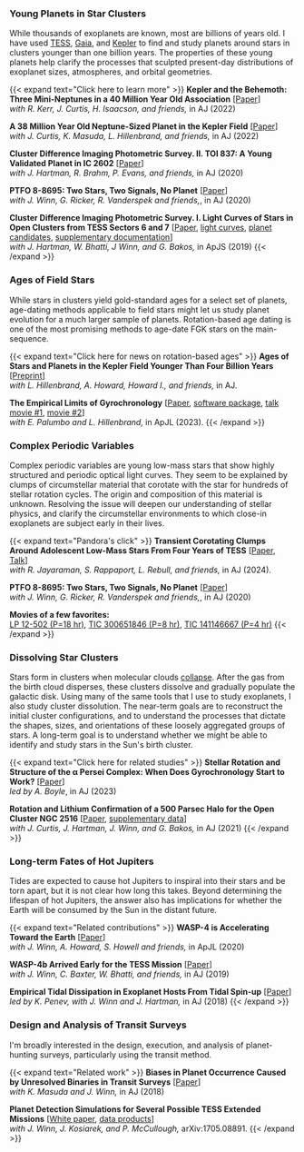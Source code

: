 ### Young Planets in Star Clusters

While thousands of exoplanets are known, most are billions of years old.  I
have used
[TESS](https://en.wikipedia.org/wiki/Transiting_Exoplanet_Survey_Satellite),
[Gaia](https://en.wikipedia.org/wiki/Gaia_(spacecraft)), and
[Kepler](https://en.wikipedia.org/wiki/Kepler_space_telescope) to find and
study planets around stars in clusters younger than one billion years.  The
properties of these young planets help clarify the processes that sculpted
present-day distributions of exoplanet sizes, atmospheres, and orbital
geometries.

{{< expand text="Click here to learn more" >}}
**Kepler and the Behemoth: Three Mini-Neptunes in a 40 Million Year Old Association**
[[Paper](https://ui.adsabs.harvard.edu/abs/2022AJ....164..215B/abstract)]  
_with R. Kerr, J. Curtis, H. Isaacson, and friends,_ in AJ (2022)

**A 38 Million Year Old Neptune-Sized Planet in the Kepler Field**
[[Paper](https://ui.adsabs.harvard.edu/abs/2022AJ....163..121B/abstract)]  
_with J. Curtis, K. Masuda, L. Hillenbrand, and friends,_ in AJ (2022)

**Cluster Difference Imaging Photometric Survey. II. TOI 837: A Young Validated
  Planet in IC 2602** [[Paper](https://ui.adsabs.harvard.edu/abs/2020AJ....160..239B/abstract)]  
_with J. Hartman, R. Brahm, P. Evans, and friends,_ in AJ (2020)

**PTFO 8-8695: Two Stars, Two Signals, No Planet**
[[Paper](https://ui.adsabs.harvard.edu/abs/2020AJ....160...86B/abstract)]  
_with J. Winn, G. Ricker, R. Vanderspek and friends,_, in AJ (2020)

**Cluster Difference Imaging Photometric Survey. I. Light Curves of Stars in
  Open Clusters from TESS Sectors 6 and 7**
[[Paper](https://ui.adsabs.harvard.edu/abs/2019ApJS..245...13B/abstract),
  [light curves](http://archive.stsci.edu/hlsp/cdips),
  [planet candidates](https://exofop.ipac.caltech.edu/tess/view_ctoi.php),
  [supplementary documentation](http://lgbouma.com/notes/)]   
_with J. Hartman, W. Bhatti, J Winn, and G. Bakos,_ in ApJS (2019)
{{< /expand >}}

### Ages of Field Stars

While stars in clusters yield gold-standard ages for a select set of planets,
age-dating methods applicable to field stars might let us study planet
evolution for a much larger sample of planets.  Rotation-based age
dating is one of the most promising methods to age-date FGK
stars on the main-sequence.

{{< expand text="Click here for news on rotation-based ages" >}}
**Ages of Stars and Planets in the Kepler Field Younger Than Four Billion Years**
[[Preprint](https://arxiv.org/abs/2410.06246)]   
_with L. Hillenbrand, A. Howard, Howard I., and friends,_ in AJ.

**The Empirical Limits of Gyrochronology**
[[Paper](https://ui.adsabs.harvard.edu/abs/2023ApJ...947L...3B/abstract), [software package](https://github.com/lgbouma/gyro-interp), [talk](https://www.youtube.com/watch?v=WvRwwsRhOF4&list=PL7nnDaJImp28LhxIkCjQmUesklQ-PKdP5&index=2&t=37s) [movie #1](/movies/prot_teff_model_data.gif), [movie #2](/movies/model_prot_vs_teff.mp4)]  
_with E. Palumbo and L. Hillenbrand,_ in ApJL (2023).
{{< /expand >}}


### Complex Periodic Variables

Complex periodic variables are young low-mass stars that show highly
structured and periodic optical light curves.  They seem to be 
explained by clumps of circumstellar material that corotate with the
star for hundreds of stellar rotation cycles.   The origin and composition of
this material is unknown.  Resolving the issue will deepen
our understanding of stellar physics, and clarify the circumstellar
environments to which close-in exoplanets are subject early in their lives.

{{< expand text="Pandora's click" >}}
**Transient Corotating Clumps Around Adolescent Low-Mass Stars From Four Years
of TESS**
[[Paper](https://ui.adsabs.harvard.edu/abs/2024AJ....167...38B/abstract), [Talk](https://www.youtube.com/watch?v=oz31kMuVd58)]  
_with R. Jayaraman, S. Rappaport, L. Rebull, and friends,_ in AJ (2024).

**PTFO 8-8695: Two Stars, Two Signals, No Planet**
[[Paper](https://ui.adsabs.harvard.edu/abs/2020AJ....160...86B/abstract)]  
_with J. Winn, G. Ricker, R. Vanderspek and friends,_, in AJ (2020)

**Movies of a few favorites:**  
[LP 12-502 (P=18 hr)](/movies/LP_12-502_20250218.mp4), [TIC 300651846 (P=8 hr)](/movies/TIC300651846_20250217.mp4), [TIC 141146667 (P=4 hr)](/movies/TIC141146667_20250116.mp4)
{{< /expand >}}


### Dissolving Star Clusters

Stars form in clusters when molecular clouds
[collapse](https://youtu.be/3z9ZKAkbMhY?t=5).  After the gas from the birth
cloud disperses, these clusters dissolve and gradually populate the galactic
disk.  Using many of the same tools that I use
to study exoplanets, I also study cluster dissolution.  The near-term goals are
to reconstruct the initial cluster configurations, and to understand the
processes that dictate the shapes, sizes, and orientations of these loosely
aggregated groups of stars.  A long-term goal is to understand whether we
might be able to identify and study stars in the Sun's birth cluster.

{{< expand text="Click here for related studies" >}}
**Stellar Rotation and Structure of the α Persei Complex: When Does Gyrochronology Start to Work?**
[[Paper](https://ui.adsabs.harvard.edu/abs/2023AJ....166...14B/abstract)]  
_led by A. Boyle_, in AJ (2023)

**Rotation and Lithium Confirmation of a 500 Parsec Halo for the Open Cluster NGC 2516**
[[Paper](https://ui.adsabs.harvard.edu/abs/2021arXiv210708050B/abstract), [supplementary data](http://lgbouma.com/notes/)]  
_with J. Curtis, J. Hartman, J. Winn, and G. Bakos,_ in AJ (2021)
{{< /expand >}}


### Long-term Fates of Hot Jupiters

Tides are expected to cause hot Jupiters to inspiral into their stars and be
torn apart, but it is not clear how long this takes.  Beyond determining the
lifespan of hot Jupiters, the answer also has implications for whether the
Earth will be consumed by the Sun in the distant future.

{{< expand text="Related contributions" >}}
**WASP-4 is Accelerating Toward the Earth**
[[Paper](https://ui.adsabs.harvard.edu/abs/2020ApJ...893L..29B/abstract)]   
_with J. Winn, A. Howard, S. Howell and friends,_ in ApJL (2020)

**WASP-4b Arrived Early for the TESS Mission**
[[Paper](https://ui.adsabs.harvard.edu/abs/2019AJ....157..217B/abstract)]    
_with J. Winn, C. Baxter, W. Bhatti, and friends,_ in AJ (2019)

**Empirical Tidal Dissipation in Exoplanet Hosts From Tidal Spin-up**
[[Paper](https://ui.adsabs.harvard.edu/abs/2018AJ....155..165P/abstract)]  
_led by K. Penev, with J. Winn and J. Hartman,_ in AJ (2018)
{{< /expand >}}

 
### Design and Analysis of Transit Surveys

I'm broadly interested in the design, execution, and analysis of planet-hunting
surveys, particularly using the transit method.

{{< expand text="Related work" >}}
**Biases in Planet Occurrence Caused by Unresolved Binaries in Transit
Surveys**
[[Paper](https://ui.adsabs.harvard.edu/abs/2018AJ....155..244B/abstract)]   
_with K. Masuda and J. Winn,_ in AJ (2018)

**Planet Detection Simulations for Several Possible TESS Extended Missions**
[[White paper](https://ui.adsabs.harvard.edu/abs/2017arXiv170508891B/abstract),
  [data products](https://scholar.princeton.edu/jwinn/extended-mission-simulations)]    
_with J. Winn, J. Kosiarek, and P. McCullough,_ arXiv:1705.08891.
{{< /expand >}}
